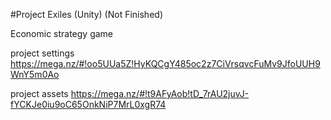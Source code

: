 #Project Exiles (Unity) (Not Finished)

Economic strategy game

project settings https://mega.nz/#!oo5UUa5Z!HyKQCgY485oc2z7CiVrsqvcFuMv9JfoUUH9WnY5m0Ao

project assets https://mega.nz/#!t9AFyAob!tD_7rAU2juvJ-fYCKJe0iu9oC65OnkNiP7MrL0xgR74
